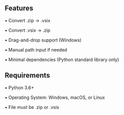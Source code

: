 ## Features

• Convert .zip → .vsix

• Convert .vsix → .zip

• Drag-and-drop support (Windows)

• Manual path input if needed

• Minimal dependencies (Python standard library only)


## Requirements

• Python 3.6+

• Operating System: Windows, macOS, or Linux

• File must be .zip or .vsix
